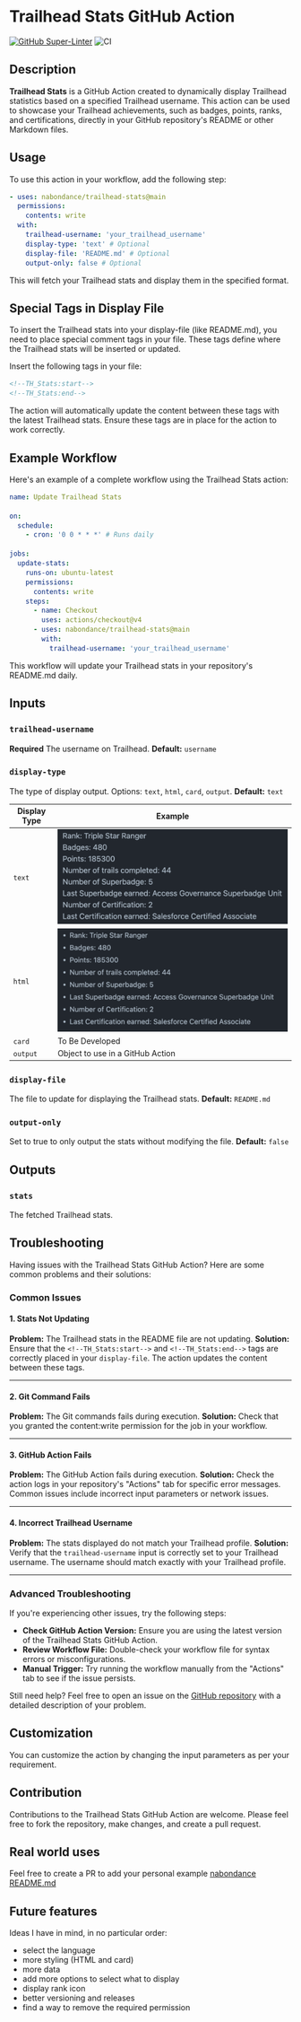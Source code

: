 # Trailhead Stats GitHub Action

[![GitHub Super-Linter](https://github.com/nabondance/Trailhead-Stats/actions/workflows/linter.yml/badge.svg)](https://github.com/super-linter/super-linter)
![CI](https://github.com/nabondance/Trailhead-Stats/actions/workflows/ci.yml/badge.svg)

## Description

**Trailhead Stats** is a GitHub Action created to dynamically display Trailhead
statistics based on a specified Trailhead username. This action can be used to
showcase your Trailhead achievements, such as badges, points, ranks, and
certifications, directly in your GitHub repository's README or other Markdown
files.

## Usage

To use this action in your workflow, add the following step:

```yaml
- uses: nabondance/trailhead-stats@main
  permissions:
    contents: write
  with:
    trailhead-username: 'your_trailhead_username'
    display-type: 'text' # Optional
    display-file: 'README.md' # Optional
    output-only: false # Optional
```

This will fetch your Trailhead stats and display them in the specified format.

## Special Tags in Display File

To insert the Trailhead stats into your display-file (like README.md), you need
to place special comment tags in your file. These tags define where the
Trailhead stats will be inserted or updated.

Insert the following tags in your file:

```markdown
<!--TH_Stats:start-->
<!--TH_Stats:end-->
```

The action will automatically update the content between these tags with the
latest Trailhead stats. Ensure these tags are in place for the action to work
correctly.

## Example Workflow

Here's an example of a complete workflow using the Trailhead Stats action:

```yaml
name: Update Trailhead Stats

on:
  schedule:
    - cron: '0 0 * * *' # Runs daily

jobs:
  update-stats:
    runs-on: ubuntu-latest
    permissions:
      contents: write
    steps:
      - name: Checkout
        uses: actions/checkout@v4
      - uses: nabondance/trailhead-stats@main
        with:
          trailhead-username: 'your_trailhead_username'
```

This workflow will update your Trailhead stats in your repository's README.md
daily.

## Inputs

### `trailhead-username`

**Required** The username on Trailhead. **Default:** `username`

### `display-type`

The type of display output. Options: `text`, `html`, `card`, `output`.
**Default:** `text`

| Display Type | Example                                                 |
| ------------ | ------------------------------------------------------- |
| `text`       | ![Text Display Example](images/readme_display_text.png) |
| `html`       | ![HTML Display Example](images/readme_display_html.png) |
| `card`       | To Be Developed                                         |
| `output`     | Object to use in a GitHub Action                        |

### `display-file`

The file to update for displaying the Trailhead stats. **Default:** `README.md`

### `output-only`

Set to true to only output the stats without modifying the file. **Default:**
`false`

## Outputs

### `stats`

The fetched Trailhead stats.

## Troubleshooting

Having issues with the Trailhead Stats GitHub Action? Here are some common
problems and their solutions:

### Common Issues

#### 1. **Stats Not Updating**

**Problem:** The Trailhead stats in the README file are not updating.
**Solution:** Ensure that the `<!--TH_Stats:start-->` and `<!--TH_Stats:end-->`
tags are correctly placed in your `display-file`. The action updates the content
between these tags.

---

#### 2. **Git Command Fails**

**Problem:** The Git commands fails during execution. **Solution:** Check that
you granted the content:write permission for the job in your workflow.

---

#### 3. **GitHub Action Fails**

**Problem:** The GitHub Action fails during execution. **Solution:** Check the
action logs in your repository's "Actions" tab for specific error messages.
Common issues include incorrect input parameters or network issues.

---

#### 4. **Incorrect Trailhead Username**

**Problem:** The stats displayed do not match your Trailhead profile.
**Solution:** Verify that the `trailhead-username` input is correctly set to
your Trailhead username. The username should match exactly with your Trailhead
profile.

---

### Advanced Troubleshooting

If you're experiencing other issues, try the following steps:

- **Check GitHub Action Version:** Ensure you are using the latest version of
  the Trailhead Stats GitHub Action.
- **Review Workflow File:** Double-check your workflow file for syntax errors or
  misconfigurations.
- **Manual Trigger:** Try running the workflow manually from the "Actions" tab
  to see if the issue persists.

Still need help? Feel free to open an issue on the
[GitHub repository](https://github.com/nabondance/Trailhead-Stats/issues) with a
detailed description of your problem.

## Customization

You can customize the action by changing the input parameters as per your
requirement.

## Contribution

Contributions to the Trailhead Stats GitHub Action are welcome. Please feel free
to fork the repository, make changes, and create a pull request.

## Real world uses

Feel free to create a PR to add your personal example
[nabondance README.md](https://github.com/nabondance/nabondance/blob/master/README.md)

## Future features

Ideas I have in mind, in no particular order:

- select the language
- more styling (HTML and card)
- more data
- add more options to select what to display
- display rank icon
- better versioning and releases
- find a way to remove the required permission
